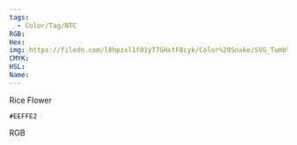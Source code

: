 ```yaml
---
tags:
  - Color/Tag/NTC
RGB:
Hex:
img: https://filedn.com/l0hpzxl1f01yT7GHxtF8cyk/Color%20Snake/SVG_Tumb%20Mass%20No%20Name/EEFFE2.svg
CMYK:
HSL:
Name:
---
```

Rice Flower
```palette
#EEFFE2
```
RGB
